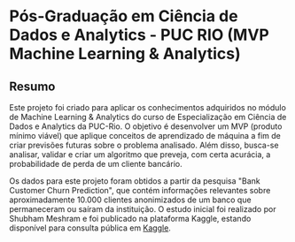 # Pós-Graduação em Ciência de Dados e Analytics - PUC RIO (MVP Machine Learning & Analytics)

## Resumo

Este projeto foi criado para aplicar os conhecimentos adquiridos no módulo de Machine Learning & Analytics do curso de Especialização em Ciência de Dados e Analytics da PUC-Rio. O objetivo é desenvolver um MVP (produto mínimo viável) que aplique conceitos de aprendizado de máquina a fim de criar previsões futuras sobre o problema analisado. Além disso, busca-se analisar, validar e criar um algoritmo que preveja, com certa acurácia, a probabilidade de perda de um cliente bancário.

Os dados para este projeto foram obtidos a partir da pesquisa "Bank Customer Churn Prediction", que contém informações relevantes sobre aproximadamente 10.000 clientes anonimizados de um banco que permaneceram ou saíram da instituição. O estudo inicial foi realizado por Shubham Meshram e foi publicado na plataforma Kaggle, estando disponível para consulta pública em [Kaggle](https://www.kaggle.com/datasets/shubhammeshram579/bank-customer-churn-prediction).